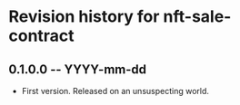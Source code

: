 # Revision history for nft-sale-contract

## 0.1.0.0 -- YYYY-mm-dd

* First version. Released on an unsuspecting world.
